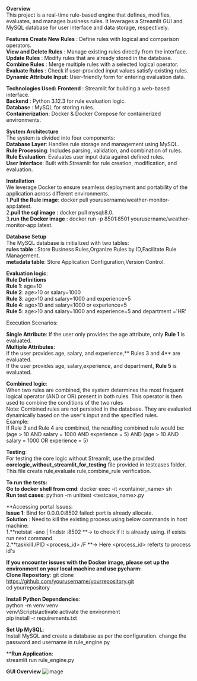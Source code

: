 **Overview**  
This project is a real-time rule-based engine that defines, modifies, evaluates, and manages business rules. It leverages a Streamlit GUI and MySQL database for user interface and data storage, respectively.  

**Features**
**Create New Rules**       : Define rules with logical and comparison operators.  
**View and Delete Rules**  : Manage existing rules directly from the interface.  
**Update Rules**           : Modify rules that are already stored in the database.  
**Combine Rules**          : Merge multiple rules with a selected logical operator.  
**Evaluate Rules**         : Check if user-provided input values satisfy existing rules.  
**Dynamic Attribute Input**: User-friendly form for entering evaluation data.  

**Technologies Used:**
**Frontend**        : Streamlit for building a web-based interface.  
**Backend**         : Python 3.12.3 for rule evaluation logic.  
**Databas**e        : MySQL for storing rules.  
**Containerization**: Docker & Docker Compose for containerized environments.

**System Architecture**  
The system is divided into four components:  
**Database Layer**: Handles rule storage and management using MySQL.    
**Rule Processing**: Includes parsing, validation, and combination of rules.    
**Rule Evaluation**: Evaluates user input data against defined rules.    
**User Interface**: Built with Streamlit for rule creation, modification, and evaluation.  

**Installation**    
We leverage Docker to ensure seamless deployment and portability of the application across different environments.  
1.**Pull the Rule image**: docker pull yourusername/weather-monitor-app:latest.   
2.**pull the sql image** : docker pull mysql:8.0.  
3.**run the Docker image** : docker run -p 8501:8501 yourusername/weather-monitor-app:latest.  

**Database Setup**  
The MySQL database is initialized with two tables:    
**rules table**   : Store Business Rules,Organize Rules by ID,Facilitate Rule Management.  
**metadata table**: Store Application Configuration,Version Control.  

**Evaluation logic**:  
 **Rule Definitions**  
 **Rule 1**: age=10     
 **Rule 2**: age>10 or salary=1000     
 **Rule 3**: age>10 and salary=1000 and experience=5     
 **Rule 4**: age>10 and salary=1000 or experience=5       
 **Rule 5**: age>10 and salary=1000 and experience=5 and department ='HR'   

Execution Scenarios:  

**Single Attribute**: If the user only provides the age attribute, only **Rule 1** is evaluated.   
**Multiple Attributes**:  
If the user provides age, salary, and experience,** Rules 3 and 4** are evaluated.   
If the user provides age, salary,experience, and department, **Rule 5** is evaluated.   

**Combined logic**:  
 When two rules are combined, the system determines the most frequent logical operator (AND or OR) present in both rules. This operator is then used to combine the conditions of the two rules     
 Note: Combined rules are not persisted in the database. They are evaluated dynamically based on the user's input and the specified rules.     
 Example:   
 If Rule 3 and Rule 4 are combined, the resulting combined rule would be:    
 (age > 10 AND salary = 1000 AND experience = 5) AND (age > 10 AND salary = 1000 OR experience = 5)    
   
**Testing**:    
 For testing the core logic without Streamlit, use the provided **corelogic_without_streamlit_for_testing** file provided in testcases folder. This file create rule,evaluate rule,combine_rule verification.         

 **To run the tests:**    
 **Go to docker shell from cmd**: docker exec -it <container_name> sh      
 **Run test cases**: python -m unittest <testcase_name>.py     

**Accessing portal Issue*s*:  
**Issue 1**: Bind for 0.0.0.0:8502 failed: port is already allocate.  
**Solution** : Need to kill the existing process using below commands in host machine:    
              1.**netstat -ano | findstr :8502 **-> to check if it is already using. if exists run next command.    
              2.**taskkill /PID <process_id> /F **-> Here <process_id> referts to process id's    
              
**If you encounter issues with the Docker image, please set up the environment on your local machine and use pycharm:**  
**Clone Repository**: git clone https://github.com/yourusername/yourrepository.git  
                      cd yourrepository  

**Install Python Dependencies**:   
python -m venv venv  
venv\Scripts\activate activate the environment   
pip install -r requirements.txt  

**Set Up MySQL**:   
Install MySQL and create a database as per the configuration. change the password and username in rule_engine.py  

****Run Application**:  
streamlit run rule_engine.py  

**GUI Overview** 
![image](https://github.com/user-attachments/assets/aae1894a-492c-4e64-b199-9f9e526703a4)


